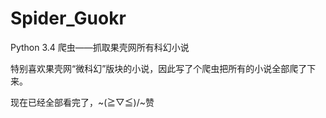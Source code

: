 # Spider_Guokr
Python 3.4 爬虫——抓取果壳网所有科幻小说

特别喜欢果壳网“微科幻”版块的小说，因此写了个爬虫把所有的小说全部爬了下来。

现在已经全部看完了，~\(≧▽≦)/~赞

